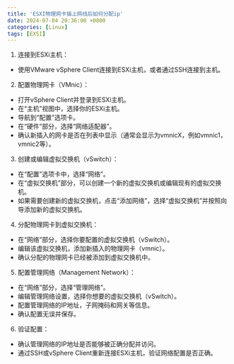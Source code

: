 ```yaml
---
title: 'ESXI物理网卡插上网线后如何分配ip'
date: 2024-07-04 20:36:00 +0800
categories: [Linux]
tags: [EXSI]
---
```



1. 连接到ESXi主机：
  - 使用VMware vSphere Client连接到ESXi主机，或者通过SSH连接到主机。

2. 配置物理网卡（VMnic）：
  - 打开vSphere Client并登录到ESXi主机。
  - 在“主机”视图中，选择你的ESXi主机。
  - 导航到“配置”选项卡。
  - 在“硬件”部分，选择“网络适配器”。
  - 确认新插入的网卡是否在列表中显示（通常会显示为vmnicX，例如vmnic1，vmnic2等）。

3. 创建或编辑虚拟交换机（vSwitch）：
  - 在“配置”选项卡中，选择“网络”。
  - 在“虚拟交换机”部分，可以创建一个新的虚拟交换机或编辑现有的虚拟交换机。
  - 如果需要创建新的虚拟交换机，点击“添加网络”，选择“虚拟交换机”并按照向导添加新的虚拟交换机。

4. 分配物理网卡到虚拟交换机：
  - 在“网络”部分，选择你要配置的虚拟交换机（vSwitch）。
  - 编辑该虚拟交换机，添加新插入的物理网卡（vmnic）。
  - 确认分配的物理网卡已经被添加到虚拟交换机中。

5. 配置管理网络（Management Network）：
  - 在“网络”部分，选择“管理网络”。
  - 编辑管理网络设置，选择你想要的虚拟交换机（vSwitch）。
  - 配置管理网络的IP地址，子网掩码和网关等信息。
  - 确认配置无误并保存。

6. 验证配置：
  - 确认管理网络的IP地址是否能够被正确分配并访问。
  - 通过SSH或vSphere Client重新连接ESXi主机，验证网络配置是否正确。
